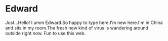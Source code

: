 # Edward

Just...Hello! I umm Edward.So happy to type here.I'm new here.I'm in China and sits in my room.The fresh new kind of virus is wandering around outside right now. Fun to use this web.
